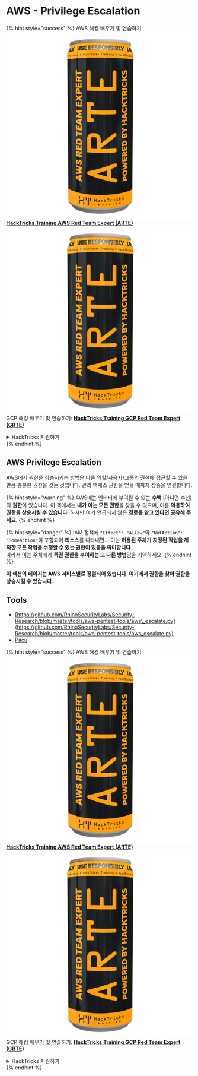 # AWS - Privilege Escalation

{% hint style="success" %}
AWS 해킹 배우기 및 연습하기:<img src="../../../.gitbook/assets/image (1) (1) (1).png" alt="" data-size="line">[**HackTricks Training AWS Red Team Expert (ARTE)**](https://training.hacktricks.xyz/courses/arte)<img src="../../../.gitbook/assets/image (1) (1) (1).png" alt="" data-size="line">\
GCP 해킹 배우기 및 연습하기: <img src="../../../.gitbook/assets/image (2).png" alt="" data-size="line">[**HackTricks Training GCP Red Team Expert (GRTE)**<img src="../../../.gitbook/assets/image (2).png" alt="" data-size="line">](https://training.hacktricks.xyz/courses/grte)

<details>

<summary>HackTricks 지원하기</summary>

* [**구독 계획**](https://github.com/sponsors/carlospolop) 확인하기!
* **💬 [**Discord 그룹**](https://discord.gg/hRep4RUj7f) 또는 [**텔레그램 그룹**](https://t.me/peass)에 참여하거나 **Twitter** 🐦 [**@hacktricks\_live**](https://twitter.com/hacktricks_live)**를 팔로우하세요.**
* **[**HackTricks**](https://github.com/carlospolop/hacktricks) 및 [**HackTricks Cloud**](https://github.com/carlospolop/hacktricks-cloud) 깃허브 리포지토리에 PR을 제출하여 해킹 트릭을 공유하세요.**

</details>
{% endhint %}

## AWS Privilege Escalation

AWS에서 권한을 상승시키는 방법은 다른 역할/사용자/그룹의 권한에 접근할 수 있을 만큼 충분한 권한을 갖는 것입니다. 관리 액세스 권한을 얻을 때까지 상승을 연결합니다.

{% hint style="warning" %}
AWS에는 엔티티에 부여될 수 있는 **수백** (아니면 수천)의 **권한**이 있습니다. 이 책에서는 **내가 아는 모든 권한**을 찾을 수 있으며, 이를 **악용하여 권한을 상승시킬 수 있습니다**, 하지만 여기 언급되지 않은 **경로를 알고 있다면** **공유해 주세요**.
{% endhint %}

{% hint style="danger" %}
IAM 정책에 `"Effect": "Allow"`와 `"NotAction": "Someaction"`이 포함되어 **리소스**를 나타내면... 이는 **허용된 주체**가 **지정된 작업을 제외한 모든 작업을 수행할 수 있는 권한이 있음을 의미합니다**.\
따라서 이는 주체에게 **특권 권한을 부여하는 또 다른 방법**임을 기억하세요.
{% endhint %}

**이 섹션의 페이지는 AWS 서비스별로 정렬되어 있습니다. 여기에서 권한을 찾아 권한을 상승시킬 수 있습니다.**

## Tools

* [https://github.com/RhinoSecurityLabs/Security-Research/blob/master/tools/aws-pentest-tools/aws\_escalate.py](https://github.com/RhinoSecurityLabs/Security-Research/blob/master/tools/aws-pentest-tools/aws_escalate.py)
* [Pacu](https://github.com/RhinoSecurityLabs/pacu)

{% hint style="success" %}
AWS 해킹 배우기 및 연습하기:<img src="../../../.gitbook/assets/image (1) (1) (1).png" alt="" data-size="line">[**HackTricks Training AWS Red Team Expert (ARTE)**](https://training.hacktricks.xyz/courses/arte)<img src="../../../.gitbook/assets/image (1) (1) (1).png" alt="" data-size="line">\
GCP 해킹 배우기 및 연습하기: <img src="../../../.gitbook/assets/image (2).png" alt="" data-size="line">[**HackTricks Training GCP Red Team Expert (GRTE)**<img src="../../../.gitbook/assets/image (2).png" alt="" data-size="line">](https://training.hacktricks.xyz/courses/grte)

<details>

<summary>HackTricks 지원하기</summary>

* [**구독 계획**](https://github.com/sponsors/carlospolop) 확인하기!
* **💬 [**Discord 그룹**](https://discord.gg/hRep4RUj7f) 또는 [**텔레그램 그룹**](https://t.me/peass)에 참여하거나 **Twitter** 🐦 [**@hacktricks\_live**](https://twitter.com/hacktricks_live)**를 팔로우하세요.**
* **[**HackTricks**](https://github.com/carlospolop/hacktricks) 및 [**HackTricks Cloud**](https://github.com/carlospolop/hacktricks-cloud) 깃허브 리포지토리에 PR을 제출하여 해킹 트릭을 공유하세요.**

</details>
{% endhint %}
